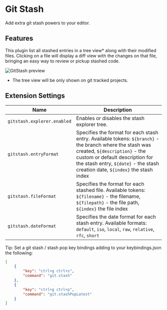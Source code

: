 # Git Stash

Add extra git stash powers to your editor.

## Features

This plugin list all stashed entries in a tree view* along with their modified files.
Clicking on a file will display a diff view with the changes on that file, bringing an easy way to review or pickup stashed code.

![GitStash preview](https://raw.githubusercontent.com/arturock/vscode-gitstash/master/resources/screencast.gif)

* The tree view will be only shown on git tracked projects.

## Extension Settings

|Name | Description
|-----|------------
| `gitstash.explorer.enabled` | Enables or disables the stash explorer tree.
| `gitstash.entryFormat`      | Specifies the format for each stash entry. Available tokens: `${branch}` - the branch where the stash was created, `${description}` - the custom or default description for the stash entry, `${date}` - the stash creation date, `${index}` the stash index
| `gitstash.fileFormat`       | Specifies the format for each stashed file. Available tokens: `${filename}` - the filename, `${filepath}` - the file path, `${index}` the file index
| `gitstash.dateFormat`       | Specifies the date format for each stash entry. Available formats: `default`, `iso`, `local`, `raw`, `relative`, `rfc`, `short`


Tip: Set a git stash / stash pop key bindings adding to your keybindings.json the following:

```json
[
    {
        "key": "ctrl+g ctrl+s",
        "command": "git.stash"
    },
    {
        "key": "ctrl+g ctrl+p",
        "command": "git.stashPopLatest"
    }
]
```
